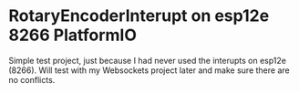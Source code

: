 # RotaryEncoderInterupt on esp12e 8266 PlatformIO 
Simple test project, just because I had never used the interupts on esp12e (8266).
Will test with my Websockets project later and make sure there are no conflicts.
